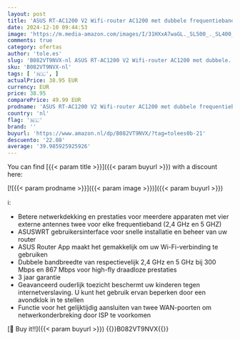 ```yaml
---
layout: post
title: 'ASUS RT-AC1200 V2 Wifi-router AC1200 met dubbele frequentieband  vier antennes en kinderbesturing'
date: 2024-12-10 09:44:53
image: 'https://m.media-amazon.com/images/I/31HXxA7waGL._SL500_._SL400_.jpg'
comments: true
category: ofertas
author: 'tole.es'
slug: 'B082VT9NVX-nl ASUS RT-AC1200 V2 Wifi-router AC1200 met dubbele...'
sku: 'B082VT9NVX-nl'
tags: [ '🇳🇱', ]
actualPrice: 38.95 EUR
currency: EUR
price: 38.95
comparePrice: 49.99 EUR
prodname: 'ASUS RT-AC1200 V2 Wifi-router AC1200 met dubbele frequentieband  vier antennes en kinderbesturing'
country: 'nl'
flag: '🇳🇱'
brand: ''
buyurl: 'https://www.amazon.nl/dp/B082VT9NVX/?tag=tolees0b-21'
descuento: '22.08'
average: '39.985925925926'
---
```


You can find [{{< param title >}}]({{< param buyurl >}}) with a discount here:

[![{{< param prodname >}}]({{< param image >}})]({{< param buyurl >}})

ℹ️:

- Betere netwerkdekking en prestaties voor meerdere apparaten met vier externe antennes twee voor elke frequentieband (2,4 GHz en 5 GHZ)
- ASUSWRT gebruikersinterface voor snelle installatie en beheer van uw router
- ASUS Router App maakt het gemakkelijk om uw Wi-Fi-verbinding te gebruiken
- Dubbele bandbreedte van respectievelijk 2,4 GHz en 5 GHz bij 300 Mbps en 867 Mbps voor high-fly draadloze prestaties
- 3 jaar garantie
- Geavanceerd ouderlijk toezicht beschermt uw kinderen tegen internetverslaving. U kunt het gebruik ervan beperken door een avondklok in te stellen
- Functie voor het gelijktijdig aansluiten van twee WAN-poorten om netwerkonderbreking door ISP te voorkomen

[🛒 Buy it!!]({{< param buyurl >}})
{{<world>}}B082VT9NVX{{</world>}}
